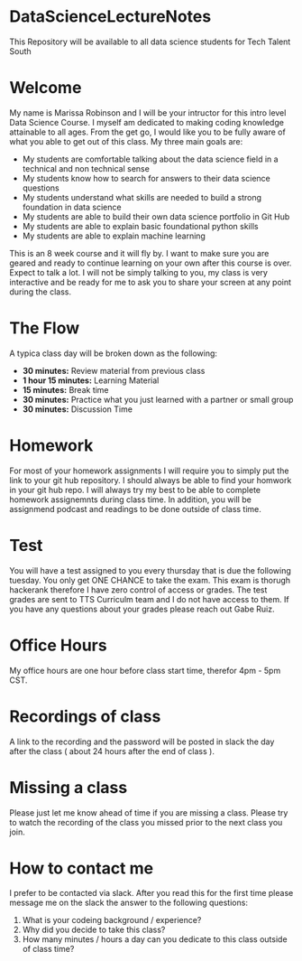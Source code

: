 # DataScienceLectureNotes
This Repository will be available to all data science students for Tech Talent South 

# Welcome

My name is Marissa Robinson and I will be your intructor for this intro level Data Science Course. I myself am dedicated to making coding knowledge attainable to all ages. From the get go, I would like you to be fully aware of what you able to get out of this class. My three main goals are:
- My students are comfortable talking about the data science field in a technical and non technical sense 
- My students know how to search for answers to their data science questions 
- My students understand what skills are needed to build a strong foundation in data science 
- My students are able to build their own data science portfolio in Git Hub 
- My students are able to explain basic foundational python skills 
- My students are able to explain machine learning 

This is an 8 week course and it will fly by. I want to make sure you are geared and ready to continue learning on your own after this course is over. Expect to talk a lot. I will not be simply talking to you, my class is very interactive and be ready for me to ask you to share your screen at any point during the class. 

# The Flow 
A typica class day will be broken down as the following:
- **30 minutes:** Review material from previous class 
- **1 hour 15 minutes:** Learning Material 
- **15 minutes:** Break time 
- **30 minutes:** Practice what you just learned with a partner or small group
- **30 minutes:** Discussion Time 

# Homework 
For most of your homework assignments I will require you to simply put the link to your git hub repository. I should always be able to find your homwork in your git hub repo. I will always try my best to be able to complete homework assignemnts during class time. In addition, you will be assignmend podcast and readings to be done outside of class time. 

# Test 
You will have a test assigned to you every thursday that is due the following tuesday. You only get ONE CHANCE to take the exam. This exam is thorugh hackerank therefore I have zero control of access or grades. The test grades are sent to TTS Curriculm team and I do not have access to them. If you have any questions about your grades please reach out Gabe Ruiz. 

# Office Hours 
My office hours are one hour before class start time, therefor 4pm - 5pm CST. 

# Recordings of class 
A link to the recording and the password will be posted in slack the day after the class ( about 24 hours after the end of class ).

# Missing a class 
Please just let me know ahead of time if you are missing a class. Please try to watch the recording of the class you missed prior to the next class you join. 

# How to contact me 
I prefer to be contacted via slack. After you read this for the first time please message me on the slack the answer to the following questions:
1. What is your codeing background / experience?
2. Why did you decide to take this class? 
3. How many minutes / hours a day can you dedicate to this class outside of class time? 
